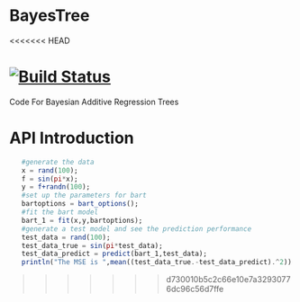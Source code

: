 # BayesTree
<<<<<<< HEAD

[![Build Status](https://travis-ci.org/mathcg/BayesTree.jl.svg?branch=master)](https://travis-ci.org/mathcg/BayesTree.jl)
=======
Code For Bayesian Additive Regression Trees

API Introduction
================
```julia   
   #generate the data
   x = rand(100);
   f = sin(pi*x); 
   y = f+randn(100);
   #set up the parameters for bart
   bartoptions = bart_options();
   #fit the bart model
   bart_1 = fit(x,y,bartoptions);
   #generate a test model and see the prediction performance
   test_data = rand(100);
   test_data_true = sin(pi*test_data);
   test_data_predict = predict(bart_1,test_data);
   println("The MSE is ",mean((test_data_true.-test_data_predict).^2))
```
   

>>>>>>> d730010b5c2c66e10e7a32930776dc96c56d7ffe
